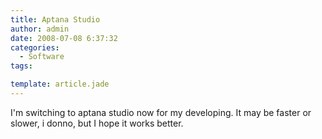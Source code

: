 ```yaml
---
title: Aptana Studio
author: admin
date: 2008-07-08 6:37:32
categories:
  - Software
tags:

template: article.jade
---
```


I'm switching to aptana studio now for my developing. It may be faster or slower, i donno, but I hope it works better.
